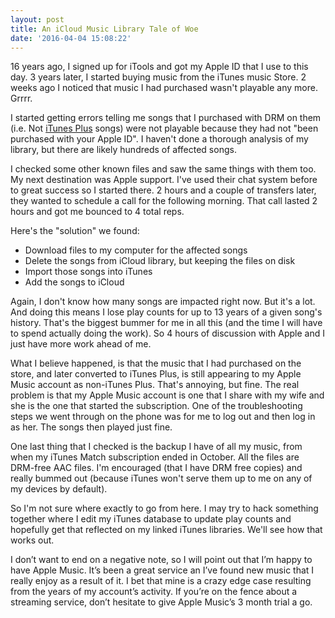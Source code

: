 ```yaml
---
layout: post
title: An iCloud Music Library Tale of Woe
date: '2016-04-04 15:08:22'
---
```


16 years ago, I signed up for iTools and got my Apple ID that I use to this day. 3 years later, I started buying music from the iTunes music Store. 2 weeks ago I noticed that music I had purchased wasn't playable any more. Grrrr.

I started getting errors telling me songs that I purchased with DRM on them (i.e. Not [iTunes Plus](https://support.apple.com/en-us/HT201616) songs) were not playable because they had not "been purchased with your Apple ID".  I haven't done a thorough analysis of my library, but there are likely hundreds of affected songs.

I checked some other known files and saw the same things with them too.  My next destination was Apple support. I've used their chat system before to great success so I started there. 2 hours and a couple of transfers later, they wanted to schedule a call for the following morning. That call lasted 2 hours and got me bounced to 4 total reps.

Here's the "solution" we found:

- Download files to my computer for the affected songs
- Delete the songs from iCloud library, but keeping the files on disk
- Import those songs into iTunes
- Add the songs to iCloud

Again, I don't know how many songs are impacted right now. But it's a lot. And doing this means I lose play counts for up to 13 years of a given song's history. That's the biggest bummer for me in all this (and the time I will have to spend actually doing the work). So 4 hours of discussion with Apple and I just have more work ahead of me.

What I believe happened, is that the music that I had purchased on the store, and later converted to iTunes Plus, is still appearing to my Apple Music account as non-iTunes Plus. That's annoying, but fine. The real problem is that my Apple Music account is one that I share with my wife and she is the one that started the subscription. One of the troubleshooting steps we went through on the phone was for me to log out and then log in as her. The songs then played just fine.

One last thing that I checked is the backup I have of all my music, from when my iTunes Match subscription ended in October. All the files are DRM-free AAC files. I'm encouraged (that I have DRM free copies) and really bummed out (because iTunes won't serve them up to me on any of my devices by default).

So I'm not sure where exactly to go from here. I may try to hack something together where I edit my iTunes database to update play counts and hopefully get that reflected on my linked iTunes libraries. We'll see how that works out.

I don’t want to end on a negative note, so I will point out that I’m happy to have Apple Music. It’s been a great service an I’ve found new music that I really enjoy as a result of it. I bet that mine is a crazy edge case resulting from the years of my account’s activity. If you’re on the fence about a streaming service, don’t hesitate to give Apple Music’s 3 month trial a go.